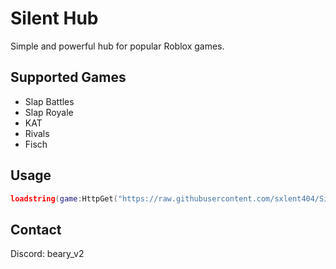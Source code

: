 # Silent Hub

Simple and powerful hub for popular Roblox games.

## Supported Games
- Slap Battles 
- Slap Royale
- KAT
- Rivals
- Fisch

## Usage
```lua
loadstring(game:HttpGet("https://raw.githubusercontent.com/sxlent404/SilentHub/main/loader.lua"))()
```

## Contact 
Discord: beary_v2
